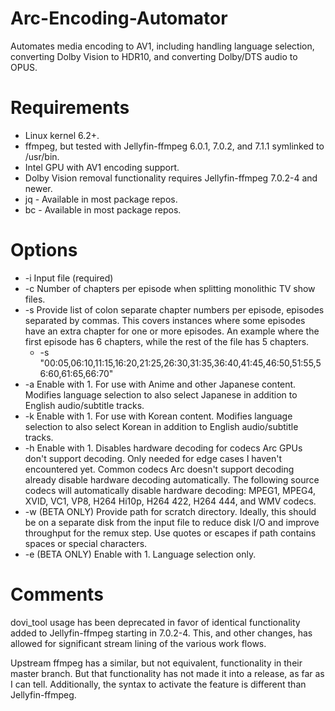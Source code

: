 # Arc-Encoding-Automator
Automates media encoding to AV1, including handling language selection, converting Dolby Vision to HDR10, and converting Dolby/DTS audio to OPUS.

# Requirements
- Linux kernel 6.2+.
- ffmpeg, but tested with Jellyfin-ffmpeg 6.0.1, 7.0.2, and 7.1.1 symlinked to /usr/bin.
- Intel GPU with AV1 encoding support.
- Dolby Vision removal functionality requires Jellyfin-ffmpeg 7.0.2-4 and newer.
- jq - Available in most package repos.
- bc - Available in most package repos.

# Options
- -i Input file (required)
- -c Number of chapters per episode when splitting monolithic TV show files.
- -s Provide list of colon separate chapter numbers per episode, episodes separated by commas.  This covers instances where some episodes have an extra chapter for one or more episodes. An example where the first episode has 6 chapters, while the rest of the file has 5 chapters.
  - -s "00:05,06:10,11:15,16:20,21:25,26:30,31:35,36:40,41:45,46:50,51:55,56:60,61:65,66:70"
- -a Enable with 1.  For use with Anime and other Japanese content.  Modifies language selection to also select Japanese in addition to English audio/subtitle tracks.
- -k Enable with 1.  For use with Korean content.  Modifies language selection to also select Korean in addition to English audio/subtitle tracks.
- -h Enable with 1.  Disables hardware decoding for codecs Arc GPUs don't support decoding.  Only needed for edge cases I haven't encountered yet.  Common codecs Arc doesn't support decoding already disable hardware decoding automatically.  The following source codecs will automatically disable hardware decoding: MPEG1, MPEG4, XVID, VC1, VP8, H264 Hi10p, H264 422, H264 444, and WMV codecs.
- -w (BETA ONLY) Provide path for scratch directory.  Ideally, this should be on a separate disk from the input file to reduce disk I/O and improve throughput for the remux step.  Use quotes or escapes if path contains spaces or special characters.
- -e (BETA ONLY) Enable with 1.  Language selection only.

# Comments
dovi_tool usage has been deprecated in favor of identical functionality added to Jellyfin-ffmpeg starting in 7.0.2-4.  This, and other changes, has allowed for significant stream lining of the various work flows.

Upstream ffmpeg has a similar, but not equivalent, functionality in their master branch.  But that functionality has not made it into a release, as far as I can tell.  Additionally, the syntax to activate the feature is different than Jellyfin-ffmpeg.
